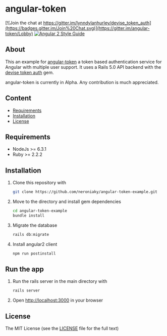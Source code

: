 # angular-token
[![Join the chat at https://gitter.im/lynndylanhurley/devise_token_auth](https://badges.gitter.im/Join%20Chat.svg)](https://gitter.im/angular-token/Lobby)
[![Angular 2 Style Guide](https://mgechev.github.io/angular2-style-guide/images/badge.svg)](https://angular.io/styleguide)

## About
This an example for [angular-token](https://github.com/neroniaky/angular-token) a token based authentication service for Angular with multiple user support.
It uses a Rails 5.0 API backend with the [devise token auth](https://github.com/lynndylanhurley/devise_token_auth) gem.

angular-token is currently in Alpha. Any contribution is much appreciated.

## Content
- [Requirements](#requirements)
- [Installation](#installation)
- [License](#license)

## Requirements

- NodeJs >= 6.3.1
- Ruby >= 2.2.2

## Installation
1. Clone this repository with
    ```bash
    git clone https://github.com/neroniaky/angular-token-example.git
    ```

2. Move to the directory and install gem dependencies
    ```bash
    cd angular-token-example
    bundle install
    ```

3. Migrate the database
    ```bash
    rails db:migrate
    ```

4. Install angular2 client
    ```bash
    npm run postinstall
    ```

## Run the app

1. Run the rails server in the main directory with
    ```bash
    rails server
    ```

2. Open [http://localhost:3000](http://localhost:3000) in your browser

## License
The MIT License (see the [LICENSE](https://github.com/neroniaky/angular-token-example/blob/master/LICENSE) file for the full text)
